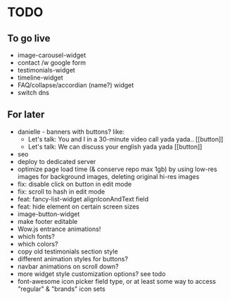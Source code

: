 # TODO

## To go live
- image-carousel-widget
- contact /w google form
- testimonials-widget
- timeline-widget
- FAQ/collapse/accordian (name?) widget
- switch dns

## For later
- danielle - banners with buttons? like:
  - Let's talk: You and I in a 30-minute video call yada yada.. [[button]]
  - Let's talk: We can discuss your english yada yada [[button]]
- seo
- deploy to dedicated server
- optimize page load time (& conserve repo max 1gb) by using low-res images for background images, deleting original hi-res images
- fix: disable click on button in edit mode
- fix: scroll to hash in edit mode
- feat: fancy-list-widget alignIconAndText field
- feat: hide element on certain screen sizes
- image-button-widget
- make footer editable
- Wow.js entrance animations!
- which fonts?
- which colors?
- copy old testimonials section style
- different animation styles for buttons?
- navbar animations on scroll down?
- more widget style customization options? see todo
- font-awesome icon picker field type, or at least some way to access "regular" & "brands" icon sets
